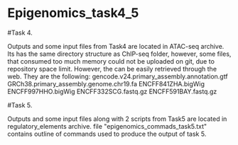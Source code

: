 # Epigenomics_task4_5

#Task 4.

Outputs and some input files from Task4 are located in ATAC-seq archive. Its has the same directory structure as ChIP-seq folder, however, some files, that consumed too much memory
could not be uploaded on git, due to repository space limit. However, the can be easily retrieved through the web. They are the following:
gencode.v24.primary_assembly.annotation.gtf
GRCh38.primary_assembly.genome.chr19.fa
ENCFF841ZHA.bigWig
ENCFF997HHO.bigWig
ENCFF332SCG.fastq.gz
ENCFF591BAY.fastq.gz

#Task 5.

Outputs and some input files along with 2 scripts from Task5 are located in regulatory_elements archive. file "epigenomics_commads_task5.txt" contains outline of commands used to produce the output of task 5.
